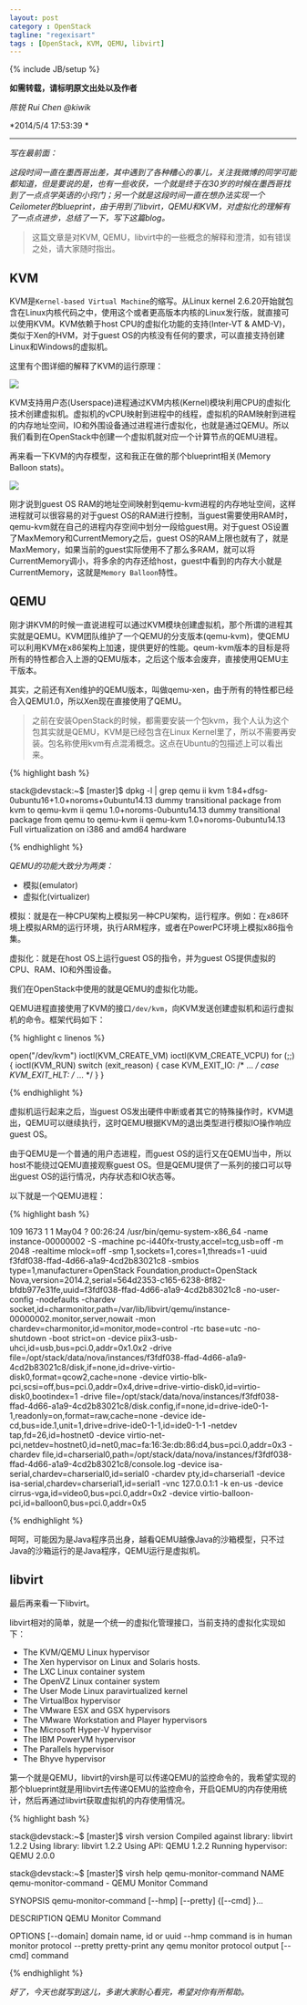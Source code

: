 ```yaml
---
layout: post
category : OpenStack
tagline: "regexisart"
tags : [OpenStack, KVM, QEMU, libvirt]
---
```

{% include JB/setup %}

**如需转载，请标明原文出处以及作者**

*陈锐 Rui Chen @kiwik*

*2014/5/4 17:53:39 *

----------

*写在最前面：*

*这段时间一直在墨西哥出差，其中遇到了各种糟心的事儿，关注我微博的同学可能都知道，但是要说的是，也有一些收获，一个就是终于在30岁的时候在墨西哥找到了一点点学英语的小窍门；另一个就是这段时间一直在想办法实现一个Ceilometer的blueprint，由于用到了libvirt，QEMU和KVM，对虚拟化的理解有了一点点进步，总结了一下，写下这篇blog。*

> 这篇文章是对KVM, QEMU，libvirt中的一些概念的解释和澄清，如有错误之处，请大家随时指出。

## KVM

KVM是`Kernel-based Virtual Machine`的缩写。从Linux kernel 2.6.20开始就包含在Linux内核代码之中，使用这个或者更高版本内核的Linux发行版，就直接可以使用KVM。KVM依赖于host CPU的虚拟化功能的支持(Inter-VT & AMD-V)，类似于Xen的HVM，对于guest OS的内核没有任何的要求，可以直接支持创建Linux和Windows的虚拟机。

这里有个图详细的解释了KVM的运行原理：

![][1]

KVM支持用户态(Userspace)进程通过KVM内核(Kernel)模块利用CPU的虚拟化技术创建虚拟机。虚拟机的vCPU映射到进程中的线程，虚拟机的RAM映射到进程的内存地址空间，IO和外围设备通过进程进行虚拟化，也就是通过QEMU。所以我们看到在OpenStack中创建一个虚拟机就对应一个计算节点的QEMU进程。

再来看一下KVM的内存模型，这和我正在做的那个blueprint相关(Memory Balloon stats)。

![][2]

刚才说到guest OS RAM的地址空间映射到qemu-kvm进程的内存地址空间，这样进程就可以很容易的对于guest OS的RAM进行控制，当guest需要使用RAM时，qemu-kvm就在自己的进程内存空间中划分一段给guest用。对于guest OS设置了MaxMemory和CurrentMemory之后，guest OS的RAM上限也就有了，就是MaxMemory，如果当前的guest实际使用不了那么多RAM，就可以将CurrentMemory调小，将多余的内存还给host，guest中看到的内存大小就是CurrentMemory，这就是`Memory Balloon`特性。

## QEMU

刚才讲KVM的时候一直说进程可以通过KVM模块创建虚拟机，那个所谓的进程其实就是QEMU。KVM团队维护了一个QEMU的分支版本(qemu-kvm)，使QEMU可以利用KVM在x86架构上加速，提供更好的性能。qeum-kvm版本的目标是将所有的特性都合入上游的QEMU版本，之后这个版本会废弃，直接使用QEMU主干版本。

其实，之前还有Xen维护的QEMU版本，叫做qemu-xen，由于所有的特性都已经合入QEMU1.0，所以Xen现在直接使用了QEMU。

> 之前在安装OpenStack的时候，都需要安装一个包kvm，我个人认为这个包其实就是QEMU，KVM是已经包含在Linux Kernel里了，所以不需要再安装。包名称使用kvm有点混淆概念。这点在Ubuntu的包描述上可以看出来。

{% highlight bash %}

stack@devstack:~$  [master]$ dpkg -l | grep qemu
ii  kvm                              1:84+dfsg-0ubuntu16+1.0+noroms+0ubuntu14.13 dummy transitional package from kvm to qemu-kvm
ii  qemu                             1.0+noroms-0ubuntu14.13                     dummy transitional package from qemu to qemu-kvm
ii  qemu-kvm                         1.0+noroms-0ubuntu14.13                     Full virtualization on i386 and amd64 hardware

{% endhighlight %}


*QEMU的功能大致分为两类：*

- 模拟(emulator)
- 虚拟化(virtualizer)

模拟：就是在一种CPU架构上模拟另一种CPU架构，运行程序。例如：在x86环境上模拟ARM的运行环境，执行ARM程序，或者在PowerPC环境上模拟x86指令集。

虚拟化：就是在host OS上运行guest OS的指令，并为guest OS提供虚拟的CPU、RAM、IO和外围设备。

我们在OpenStack中使用的就是QEMU的虚拟化功能。

QEMU进程直接使用了KVM的接口`/dev/kvm`，向KVM发送创建虚拟机和运行虚拟机的命令。框架代码如下：

{% highlight c linenos %}

open("/dev/kvm")
ioctl(KVM_CREATE_VM)
ioctl(KVM_CREATE_VCPU)
for (;;) {
     ioctl(KVM_RUN)
     switch (exit_reason) {
     case KVM_EXIT_IO:  /* ... */
     case KVM_EXIT_HLT: /* ... */
     }
}

{% endhighlight %}

虚拟机运行起来之后，当guest OS发出硬件中断或者其它的特殊操作时，KVM退出，QEMU可以继续执行，这时QEMU根据KVM的退出类型进行模拟IO操作响应guest OS。

由于QEMU是一个普通的用户态进程，而guest OS的运行又在QEMU当中，所以host不能绕过QEMU直接观察guest OS。但是QEMU提供了一系列的接口可以导出guest OS的运行情况，内存状态和IO状态等。

以下就是一个QEMU进程：

{% highlight bash %}

109       1673     1  1 May04 ?        00:26:24 /usr/bin/qemu-system-x86_64 -name instance-00000002 -S -machine pc-i440fx-trusty,accel=tcg,usb=off -m 2048 -realtime mlock=off -smp 1,sockets=1,cores=1,threads=1 -uuid f3fdf038-ffad-4d66-a1a9-4cd2b83021c8 -smbios type=1,manufacturer=OpenStack Foundation,product=OpenStack Nova,version=2014.2,serial=564d2353-c165-6238-8f82-bfdb977e31fe,uuid=f3fdf038-ffad-4d66-a1a9-4cd2b83021c8 -no-user-config -nodefaults -chardev socket,id=charmonitor,path=/var/lib/libvirt/qemu/instance-00000002.monitor,server,nowait -mon chardev=charmonitor,id=monitor,mode=control -rtc base=utc -no-shutdown -boot strict=on -device piix3-usb-uhci,id=usb,bus=pci.0,addr=0x1.0x2 -drive file=/opt/stack/data/nova/instances/f3fdf038-ffad-4d66-a1a9-4cd2b83021c8/disk,if=none,id=drive-virtio-disk0,format=qcow2,cache=none -device virtio-blk-pci,scsi=off,bus=pci.0,addr=0x4,drive=drive-virtio-disk0,id=virtio-disk0,bootindex=1 -drive file=/opt/stack/data/nova/instances/f3fdf038-ffad-4d66-a1a9-4cd2b83021c8/disk.config,if=none,id=drive-ide0-1-1,readonly=on,format=raw,cache=none -device ide-cd,bus=ide.1,unit=1,drive=drive-ide0-1-1,id=ide0-1-1 -netdev tap,fd=26,id=hostnet0 -device virtio-net-pci,netdev=hostnet0,id=net0,mac=fa:16:3e:db:86:d4,bus=pci.0,addr=0x3 -chardev file,id=charserial0,path=/opt/stack/data/nova/instances/f3fdf038-ffad-4d66-a1a9-4cd2b83021c8/console.log -device isa-serial,chardev=charserial0,id=serial0 -chardev pty,id=charserial1 -device isa-serial,chardev=charserial1,id=serial1 -vnc 127.0.0.1:1 -k en-us -device cirrus-vga,id=video0,bus=pci.0,addr=0x2 -device virtio-balloon-pci,id=balloon0,bus=pci.0,addr=0x5

{% endhighlight %}

呵呵，可能因为是Java程序员出身，越看QEMU越像Java的沙箱模型，只不过Java的沙箱运行的是Java程序，QEMU运行是虚拟机。

## libvirt

最后再来看一下libvirt。

libvirt相对的简单，就是一个统一的虚拟化管理接口，当前支持的虚拟化实现如下：

- The KVM/QEMU Linux hypervisor
- The Xen hypervisor on Linux and Solaris hosts.
- The LXC Linux container system
- The OpenVZ Linux container system
- The User Mode Linux paravirtualized kernel
- The VirtualBox hypervisor
- The VMware ESX and GSX hypervisors
- The VMware Workstation and Player hypervisors
- The Microsoft Hyper-V hypervisor
- The IBM PowerVM hypervisor
- The Parallels hypervisor
- The Bhyve hypervisor

第一个就是QEMU，libvirt的virsh是可以传递QEMU的监控命令的，我希望实现的那个blueprint就是用libvirt去传递QEMU的监控命令，开启QEMU的内存使用统计，然后再通过libvirt获取虚拟机的内存使用情况。

{% highlight bash %}

stack@devstack:~$  [master]$ virsh version
Compiled against library: libvirt 1.2.2
Using library: libvirt 1.2.2
Using API: QEMU 1.2.2
Running hypervisor: QEMU 2.0.0

stack@devstack:~$  [master]$ virsh help  qemu-monitor-command
  NAME
    qemu-monitor-command - QEMU Monitor Command

  SYNOPSIS
    qemu-monitor-command <domain> [--hmp] [--pretty] {[--cmd] <string>}...

  DESCRIPTION
    QEMU Monitor Command

  OPTIONS
    [--domain] <string>  domain name, id or uuid
    --hmp            command is in human monitor protocol
    --pretty         pretty-print any qemu monitor protocol output
    [--cmd] <string>  command

{% endhighlight %}


*好了，今天也就写到这儿，多谢大家耐心看完，希望对你有所帮助。*

[1]: https://raw.github.com/kiwik/kiwik.github.io/master/_posts_images/2014-05-04/1.png
[2]: https://raw.github.com/kiwik/kiwik.github.io/master/_posts_images/2014-05-04/2.png